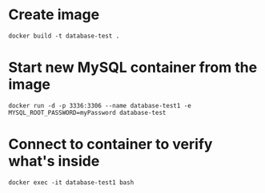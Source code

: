 # Create image
```
docker build -t database-test .
```

# Start new MySQL container from the image
```
docker run -d -p 3336:3306 --name database-test1 -e MYSQL_ROOT_PASSWORD=myPassword database-test
```

# Connect to container to verify what's inside
```
docker exec -it database-test1 bash
```
